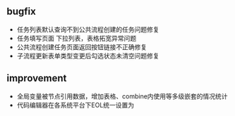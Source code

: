 
## bugfix
  - 任务列表默认查询不到公共流程创建的任务问题修复
  - 任务填写页面 下拉列表，表格拓宽异常问题
  - 公共流程创建任务页面返回按钮链接不正确修复
  - 子流程更新表单类型变更后勾选状态未清空问题修复
  
## improvement
  - 全局变量被节点引用数据，增加表格、combine内使用等多级嵌套的情况统计
  - 代码编辑器在各系统平台下EOL统一设置为
